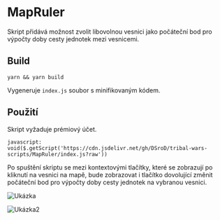 # MapRuler

Skript přidává možnost zvolit libovolnou vesnici jako počáteční bod pro výpočty doby cesty jednotek mezi vesnicemi.

## Build

`yarn && yarn build`

Vygeneruje `index.js` soubor s minifikovaným kódem.

## Použití

Skript vyžaduje prémiový účet.

`javascript: void($.getScript('https://cdn.jsdelivr.net/gh/DSroD/tribal-wars-scripts/MapRuler/index.js?raw'))`

Po spuštění skriptu se mezi kontextovými tlačítky, které se zobrazují po kliknutí na vesnici na mapě, bude zobrazovat i tlačítko dovolující změnit počáteční bod pro výpočty doby cesty jednotek na vybranou vesnici.

![Ukázka](/tribal-wars-scripts/img/map-ruler.png)

![Ukázka2](/tribal-wars-scripts/img/map-ruler2.png)